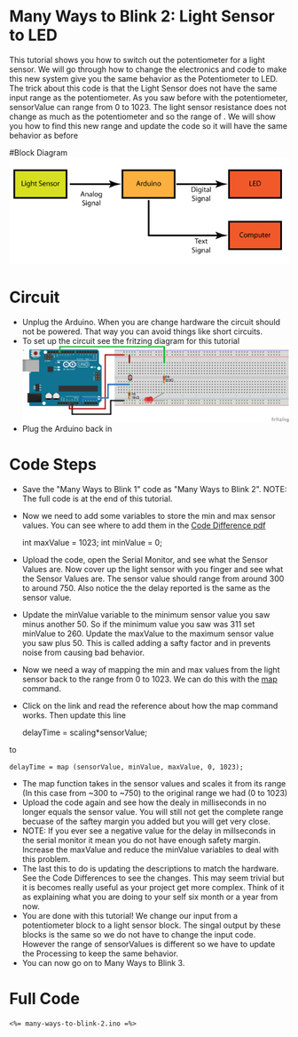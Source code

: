 # Many Ways to Blink 2: Light Sensor to LED

This tutorial shows you how to switch out the potentiometer for a light sensor. We will go through how to change the electronics and code to make this new system give you the same behavior as the Potentiometer to LED. The trick about this code is that the Light Sensor does not have the same input range as the potentiometer. As you saw before with the potentiometer, sensorValue can range from 0 to 1023. The light sensor resistance does not change as much as the potentiometer and so the range of . We will show you how to find this new range and update the code so it will have the same behavior as before 

#Block Diagram
![Light Sensor to LED System](Light_Sensor_to_LED_System.png)

# Circuit
* Unplug the Arduino. When you are change hardware the circuit should not be powered. That way you can avoid things like short circuits.
* To set up the circuit see the fritzing diagram for this tutorial
![Light Sensor to LED System](many-ways-to-blink-2.png)
* Plug the Arduino back in 

# Code Steps
* Save the "Many Ways to Blink 1" code as "Many Ways to Blink 2". NOTE: The full code is at the end of this tutorial.
* Now we need to add some variables to store the min and max sensor values. You can see where to add them in the <a href="https://github.com/workshopweekend/many-ways-to-blink-2/raw/master/many-ways-to-blink-2.pdf">Code Difference pdf</a> 


	int maxValue = 1023;
	int minValue = 0;

* Upload the code, open the Serial Monitor, and see what the Sensor Values are. Now cover up the light sensor with you finger and see what the Sensor Values are. The sensor value should range from around 300 to around 750. Also notice the the delay reported is the same as the sensor value.
* Update the minValue variable to the minimum sensor value you saw minus another 50. So if the minimum value you saw was 311 set minValue to 260. Update the maxValue to the maximum sensor value you saw plus 50. This is called adding a safty factor and in prevents noise from causing bad behavior.
* Now we need a way of mapping the min and max values from the light sensor back to the range from 0 to 1023. We can do this with the <a href = http://arduino.cc/en/reference/map >map</a> command. 
* Click on the link and read the reference about how the map command works. 
Then update this line 


	delayTime = scaling*sensorValue;

to 

	delayTime = map (sensorValue, minValue, maxValue, 0, 1023);

* The map function takes in the sensor values and scales it from its range (In this case from ~300 to ~750) to the original range we had (0 to 1023)
* Upload the code again and see how the dealy in milliseconds in no longer equals the sensor value. You will still not get the complete range becuase of the saftey margin you added but you will get very close.  
* NOTE: If you ever see a negative value for the delay in millseconds in the serial monitor it mean you  do not have enough safety margin. Increase the maxValue and reduce the minValue variables to deal with this problem.
* The last this to do is updating the descriptions to match the hardware. See the Code Differences to see the changes.  This may seem trivial but it is becomes really useful as your project get more complex. Think of it as explaining what you are doing to your self six month or a year from now. 
* You are done with this tutorial! We change our input from a potentiometer block to a light sensor block. The singal output by these blocks is the same so we do not have to change the input code. However the range of sensorValues is different so we have to update the Processing to keep the same behavior. 
* You can now go on to Many Ways to Blink 3.

# Full Code
	<%= many-ways-to-blink-2.ino =%>
